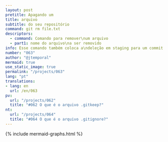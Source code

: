 ```yaml
---
layout: post
pretitle: Apagando um
title: arquivo
subtitle: do seu repositório
command: git rm file.txt
descriptors:
  - command: Comando para remover\num arquivo
  - part1: nome do arquivo\na ser removido
info: Esse comando também coloca a\ndeleção em staging para um commit
number: "063"
author: "@jtemporal"
mermaid: true
use_static_image: true
permalink: "/projects/063"
lang: "pt"
translations:
- lang: en
  url: /en/063
pv:
  url: "/projects/062"
  title: "#062 O que é o arquivo .gitkeep?"
nt:
  url: "/projects/064"
  title: "#064 O que é o arquivo .gitignore?"
---
```


{% include mermaid-graphs.html %}